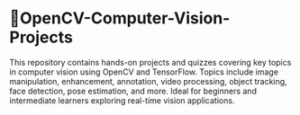 # 📸OpenCV-Computer-Vision-Projects
This repository contains hands-on projects and quizzes covering key topics in computer vision using OpenCV and TensorFlow. Topics include image manipulation, enhancement, annotation, video processing, object tracking, face detection, pose estimation, and more. Ideal for beginners and intermediate learners exploring real-time vision applications.
